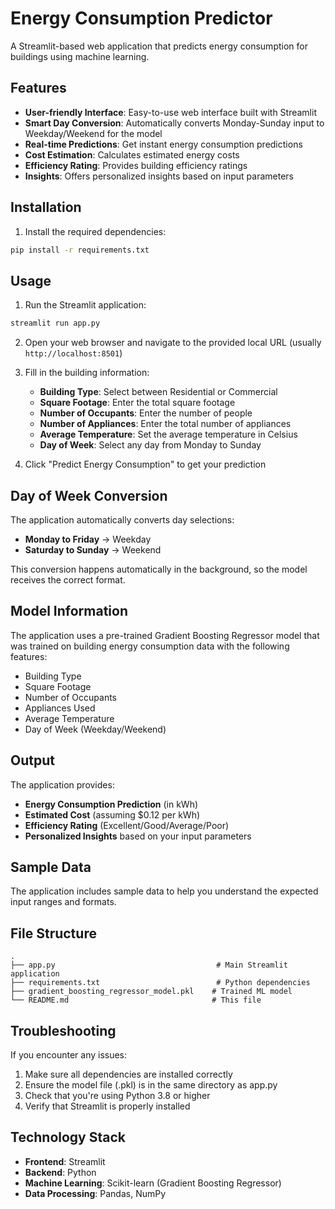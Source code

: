 # Energy Consumption Predictor

A Streamlit-based web application that predicts energy consumption for buildings using machine learning.

## Features

- **User-friendly Interface**: Easy-to-use web interface built with Streamlit
- **Smart Day Conversion**: Automatically converts Monday-Sunday input to Weekday/Weekend for the model
- **Real-time Predictions**: Get instant energy consumption predictions
- **Cost Estimation**: Calculates estimated energy costs
- **Efficiency Rating**: Provides building efficiency ratings
- **Insights**: Offers personalized insights based on input parameters

## Installation

1. Install the required dependencies:
```bash
pip install -r requirements.txt
```

## Usage

1. Run the Streamlit application:
```bash
streamlit run app.py
```

2. Open your web browser and navigate to the provided local URL (usually `http://localhost:8501`)

3. Fill in the building information:
   - **Building Type**: Select between Residential or Commercial
   - **Square Footage**: Enter the total square footage
   - **Number of Occupants**: Enter the number of people
   - **Number of Appliances**: Enter the total number of appliances
   - **Average Temperature**: Set the average temperature in Celsius
   - **Day of Week**: Select any day from Monday to Sunday

4. Click "Predict Energy Consumption" to get your prediction

## Day of Week Conversion

The application automatically converts day selections:
- **Monday to Friday** → Weekday
- **Saturday to Sunday** → Weekend

This conversion happens automatically in the background, so the model receives the correct format.

## Model Information

The application uses a pre-trained Gradient Boosting Regressor model that was trained on building energy consumption data with the following features:
- Building Type
- Square Footage
- Number of Occupants
- Appliances Used
- Average Temperature
- Day of Week (Weekday/Weekend)

## Output

The application provides:
- **Energy Consumption Prediction** (in kWh)
- **Estimated Cost** (assuming $0.12 per kWh)
- **Efficiency Rating** (Excellent/Good/Average/Poor)
- **Personalized Insights** based on your input parameters

## Sample Data

The application includes sample data to help you understand the expected input ranges and formats.

## File Structure

```
.
├── app.py                                    # Main Streamlit application
├── requirements.txt                          # Python dependencies
├── gradient_boosting_regressor_model.pkl    # Trained ML model
└── README.md                                # This file
```

## Troubleshooting

If you encounter any issues:
1. Make sure all dependencies are installed correctly
2. Ensure the model file (.pkl) is in the same directory as app.py
3. Check that you're using Python 3.8 or higher
4. Verify that Streamlit is properly installed

## Technology Stack

- **Frontend**: Streamlit
- **Backend**: Python
- **Machine Learning**: Scikit-learn (Gradient Boosting Regressor)
- **Data Processing**: Pandas, NumPy
